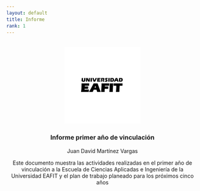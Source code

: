 ```yaml
---
layout: default
title: Informe 
rank: 1
---
```


<a name="readme-top"></a>

<!-- PROJECT LOGO -->
<br />

  <div align="center">
  <a href="https://github.com/othneildrew/Best-README-Template">
    <img src="Figs/logo-firma-2023.jpg" alt="Logo" width="200" height="200">
  </a>
  
  <h3 align="center">Informe primer año de vinculación</h3>

  <p align="center">
     Juan David Martínez Vargas
  </p>
  
Este documento muestra las actividades realizadas en el primer año de vinculación a la Escuela de Ciencias Aplicadas e Ingeniería de la Universidad EAFIT y el plan de trabajo planeado para los próximos cinco años 
  
</div>


